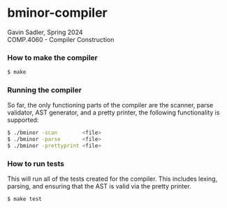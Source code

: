 # bminor-compiler

Gavin Sadler, Spring 2024 \
COMP.4060 - Compiler Construction

### How to make the compiler
```bash
$ make
```

### Running the compiler

So far, the only functioning parts of the compiler are the scanner, parse validator, AST generator, and a pretty printer, the following functionality is
supported:

```bash
$ ./bminor -scan        <file>
$ ./bminor -parse       <file>
$ ./bminor -prettyprint <file>
```

### How to run tests

This will run all of the tests created for the compiler. This includes lexing, parsing, and ensuring that the AST is valid via the pretty printer.

```bash
$ make test
```